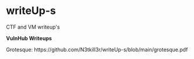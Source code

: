 # writeUp-s
CTF and VM writeup's

<b>VulnHub Writeups</b>
<p>Grotesque: https://github.com/N3tkill3r/writeUp-s/blob/main/grotesque.pdf
